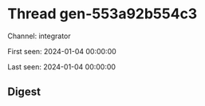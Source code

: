 # Thread gen-553a92b554c3
Channel: integrator

First seen: 2024-01-04 00:00:00

Last seen: 2024-01-04 00:00:00

## Digest


